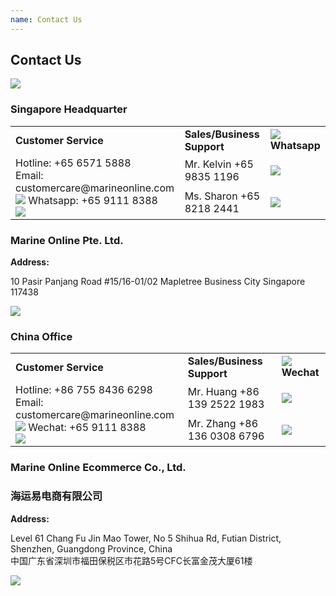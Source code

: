 ```yaml
---
name: Contact Us 
---
```


## Contact Us 

![](https://bwec-file.oss-cn-hongkong.aliyuncs.com/cms/contact.jpg)

### Singapore Headquarter

<table>
<tr>
<td><b>Customer Service</b></td>
<td><b>Sales/Business Support</b></td>
<td><b><img src="https://www.marineonline.com/api/common/r/oss?path=prod/mall/DES_IMG_fcacca70-74b0-11ea-b350-813b5c10a359.jpg"> Whatsapp</b></td>
</tr>
<tr>
<td rowspan="2">Hotline: +65 6571 5888<br>Email: customercare@marineonline.com<br><img src="https://www.marineonline.com/api/common/r/oss?path=prod/mall/DES_IMG_fcacca70-74b0-11ea-b350-813b5c10a359.jpg"> Whatsapp: +65 9111 8388<br><img src="https://www.marineonline.com/api/common/r/oss?path=prod/mall/DES_IMG_0c5c9940-9ef6-11ea-aef6-79813ac2b4ae.png"></td>
<td>Mr. Kelvin +65 9835 1196</td><td><img src="https://www.marineonline.com/api/common/r/oss?path=prod/mall/DES_IMG_1a02b440-755b-11ea-b9e4-c72c93f84b2e.png"></td>
</tr>
<tr>
<td>Ms. Sharon +65 8218 2441</td><td><img src="https://www.marineonline.com/api/common/r/oss?path=prod/mall/DES_IMG_231c9190-755b-11ea-b9e4-c72c93f84b2e.png"></td>
</tr>
</table>

### Marine Online Pte. Ltd.

**Address:**

10 Pasir Panjang Road #15&#47;16-01/02 Mapletree Business City Singapore 117438

![](https://www.marineonline.com/api/common/r/oss?path=prod/mall/17.jpg)

### China Office

<table>
<tr>
<td><b>Customer Service</b></td>
<td><b>Sales/Business Support</b></td>
<td><b><img src="https://www.marineonline.com/api/common/r/oss?path=prod/mall/DES_IMG_9ddd3ed0-74b0-11ea-b350-813b5c10a359.jpg"> Wechat</b></td>
</tr>
<tr>
<td rowspan="2"> Hotline: +86 755 8436 6298 <br> Email: customercare@marineonline.com <br> <img src="https://www.marineonline.com/api/common/r/oss?path=prod/mall/DES_IMG_9ddd3ed0-74b0-11ea-b350-813b5c10a359.jpg"> Wechat: +65 9111 8388 <br> <img src="https://www.marineonline.com/api/common/r/oss?path=prod/mall/DES_IMG_0f62fb70-9ef6-11ea-aef6-79813ac2b4ae.png"> </td>
<td>Mr. Huang +86 139 2522 1983</td> <td><img src="https://www.marineonline.com/api/common/r/oss?path=prod/mall/DES_IMG_8f714f40-7a0e-11ea-83a3-e32b2ea83995.png"></td>
</tr>
<tr>
<td>Mr. Zhang +86 136 0308 6796</td> <td><img src="https://www.marineonline.com/api/common/r/oss?path=prod/mall/DES_IMG_94709b40-7a0e-11ea-83a3-e32b2ea83995.png"></td>
</tr>
</table>

### Marine Online Ecommerce Co., Ltd. 
### 海运易电商有限公司

**Address:**

Level 61 Chang Fu Jin Mao Tower, No 5 Shihua Rd, Futian District, Shenzhen, Guangdong Province, China<br>中国广东省深圳市福田保税区市花路5号CFC长富金茂大厦61楼

![](https://www.marineonline.com/api/common/r/oss?path=prod/mall/DES_IMG_93a948d0-7f8e-11ea-b453-7deb054a9b8c.jpg)
